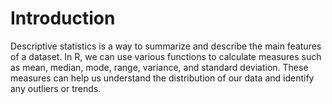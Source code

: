 # Introduction
Descriptive statistics is a way to summarize and describe the main features of a dataset. In R, we can use various functions to calculate measures such as mean, median, mode, range, variance, and standard deviation. These measures can help us understand the distribution of our data and identify any outliers or trends.
